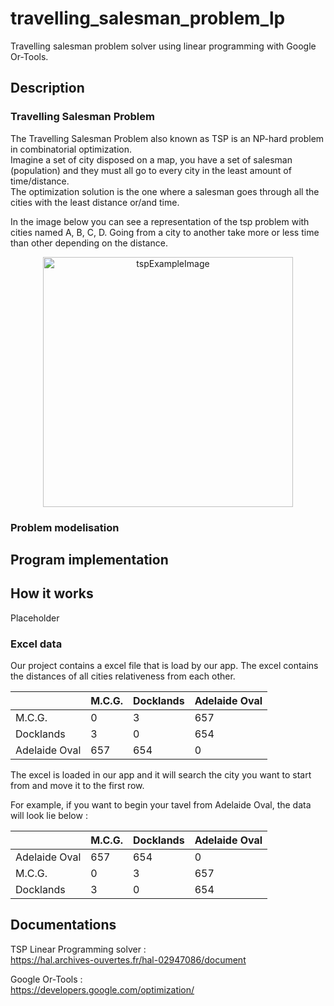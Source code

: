 # travelling_salesman_problem_lp

Travelling salesman problem solver using linear programming with Google Or-Tools.

## Description

### Travelling Salesman Problem

The Travelling Salesman Problem also known as TSP is an NP-hard problem in combinatorial optimization.  
Imagine a set of city disposed on a map, you have a set of salesman (population) and they must all go to every city in
the least amount of time/distance.  
The optimization solution is the one where a salesman goes through all the cities with the least distance or/and time.

In the image below you can see a representation of the tsp problem with cities named A, B, C, D. Going from a city to
another take more or less time than other depending on the distance.

<p align="center">
    <img src="https://user-images.githubusercontent.com/59691442/165635831-5bfc72b5-0dd3-4a9f-afb0-b5ffd402ee88.png" alt="tspExampleImage" style="height:400px"/>
</p>

### Problem modelisation

<!-- ### Modélisation de notre problème

__objectif__ : min(distance)

__variables__ de decisions :

__contraintes__ :
- aller dans toutes les villes
- commencer / terminer par sydney
- passer qu'une seule fois dans chaque ville (excepté la ville de départ, 2 fois) -->

<!-- ## Problem modelisation

__objectif__ : min(distance)

__variables__ :

__contraintes__ :
- aller dans toutes les villes
- commencer / terminer par sydney
- passer qu'une seule fois dans chaque ville (excepté la ville de départ, 2 fois) -->

## Program implementation

## How it works

Placeholder

### Excel data

Our project contains a excel file that is load by our app.
The excel contains the distances of all cities relativeness from each other.

|  |M.C.G.|Docklands|Adelaide Oval|
|--|--|--|--|
|M.C.G.|  0| 3 |657 |
|Docklands| 3|0 |654 |
|Adelaide Oval| 657|654|0|

The excel is loaded in our app and it will search the city you want to start from and move it to the first row.

For example, if you want to begin your tavel from Adelaide Oval, the data will look lie below :

|  |M.C.G.|Docklands|Adelaide Oval|
|--|--|--|--|
|Adelaide Oval| 657|654|0|
|M.C.G.|  0| 3 |657 |
|Docklands| 3|0 |654 |

## Documentations

TSP Linear Programming solver :  
<https://hal.archives-ouvertes.fr/hal-02947086/document>

Google Or-Tools :  
<https://developers.google.com/optimization/>
